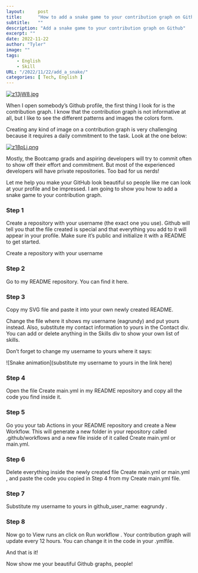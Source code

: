 ```yaml
---
layout:     post
title:      "How to add a snake game to your contribution graph on Github"
subtitle:   ""
description: "Add a snake game to your contribution graph on Github"
excerpt: ""
date: 2022-11-22
author: "Tyler"
image: ""
tags:
    - English
    - Skill
URL: "/2022/11/22/add_a_snake/"
categories: [ Tech, English ]
---
```


[![z13jW8.jpg](https://s1.ax1x.com/2022/11/22/z13jW8.jpg)](https://imgse.com/i/z13jW8)

When I open somebody’s Github profile, the first thing I look for is the contribution graph. I know that the contribution graph is not informative at all, but I like to see the different patterns and images the colors form.

Creating any kind of image on a contribution graph is very challenging because it requires a daily commitment to the task. Look at the one below:

[![z18pLj.png](https://s1.ax1x.com/2022/11/22/z18pLj.png)](https://imgse.com/i/z18pLj)

Mostly, the Bootcamp grads and aspiring developers will try to commit often to show off their effort and commitment. But most of the experienced developers will have private repositories. Too bad for us nerds!

Let me help you make your GitHub look beautiful so people like me can look at your profile and be impressed. I am going to show you how to add a snake game to your contribution graph.


### Step 1
Create a repository with your username (the exact one you use). Github will tell you that the file created is special and that everything you add to it will appear in your profile. Make sure it’s public and initialize it with a README to get started.

Create a repository with your username
### Step 2
Go to my README repository. You can find it here.

### Step 3
Copy my SVG file and paste it into your own newly created README.

Change the file where it shows my username (eagrundy) and put yours instead. Also, substitute my contact information to yours in the Contact div. You can add or delete anything in the Skills div to show your own list of skills.

Don’t forget to change my username to yours where it says:

![Snake animation](substitute my username to yours in the link here)

### Step 4
Open the file Create main.yml in my README repository and copy all the code you find inside it.

### Step 5
Go you your tab Actions in your README repository and create a New Workflow. This will generate a new folder in your repository called .github/workflows and a new file inside of it called Create main.yml or main.yml.

### Step 6
Delete everything inside the newly created file Create main.yml or main.yml , and paste the code you copied in Step 4 from my Create main.yml file.

### Step 7
Substitute my username to yours in github_user_name: eagrundy .

### Step 8
Now go to View runs an click on Run workflow . Your contribution graph will update every 12 hours. You can change it in the code in your .ymlfile.

And that is it!

Now show me your beautiful Github graphs, people!


